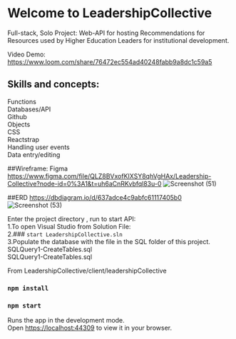 # Welcome to LeadershipCollective
Full-stack, Solo Project: Web-API for hosting Recommendations for Resources used by Higher Education Leaders for institutional development.

Video Demo:
https://www.loom.com/share/76472ec554ad40248fabb9a8dc1c59a5

## Skills and concepts: 
Functions<br>
Databases/API<br>
Github<br>
Objects<br>
CSS<br>
Reactstrap<br>
Handling user events<br>
Data entry/editing<br>

##Wireframe: Figma
https://www.figma.com/file/QLZ8BVxofKIXSY8qhVgHAx/Leadership-Collective?node-id=0%3A1&t=uh6aCnRKvbfql83u-0
![Screenshot (51)](https://user-images.githubusercontent.com/106984214/212773673-18337afc-1905-4464-bbb4-cd2277db2cdc.png)

##ERD
https://dbdiagram.io/d/637adce4c9abfc61117405b0
![Screenshot (53)](https://user-images.githubusercontent.com/106984214/212774011-93a5d6d8-c6a5-4de3-8db0-5a380be3d90b.png)


Enter the project directory , run to start API:<br>
1.To open Visual Studio from Solution File:<br>
2.### `start LeadershipCollective.sln`<br>
3.Populate the database with the file in the SQL folder of this project.<br>
  SQLQuery1-CreateTables.sql<br>
  SQLQuery1-CreateTables.sql<br>


From LeadershipCollective/client/leadershipCollective
### `npm install`
### `npm start`
Runs the app in the development mode.\
Open [https://localhost:44309](https://localhost:44309) to view it in your browser.



